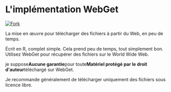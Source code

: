 <!-- # WebGet  [![GitHub forks](https://img.shields.io/github/forks/Tyler887/WebGet?label=Fork&style=social)](https://github.com/Tyler887/WebGet/fork)  The implementation to download files from the Web, in a short time.  Written in R, complete simple. It takes a short time, simply good. Use WebGet to retrieve files from the world wide web.    I assume **no warranty** for any **copyrighted material** downloaded on WebGet. I usally recommend downloading freely licensed files only. <br />https://github.com?Tyler887/WebGet/commit/main/ -->

# L'implémentation WebGet

[![Fork](https://img.shields.io/github/forks/Tyler887/WebGet?label=Fork&style=social)](https://github.com/Tyler887/WebGet/fork)

La mise en œuvre pour télécharger des fichiers à partir du Web, en peu de temps.

Écrit en R, complet simple. Cela prend peu de temps, tout simplement bon. Utilisez WebGet pour récupérer des fichiers sur le World Wide Web.

je suppose**Aucune garantie**pour toute**Matériel protégé par le droit d'auteur**téléchargé sur WebGet.

Je recommande généralement de télécharger uniquement des fichiers sous licence libre.
